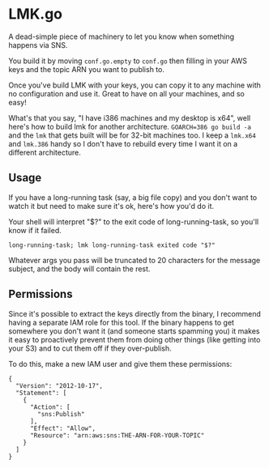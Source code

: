 LMK.go
======
A dead-simple piece of machinery to let you know when something happens via
SNS.

You build it by moving `conf.go.empty` to `conf.go` then filling in your AWS
keys and the topic ARN you want to publish to.

Once you've build LMK with your keys, you can copy it to any machine with no
configuration and use it. Great to have on all your machines, and so easy!

What's that you say, "I have i386 machines and my desktop is x64", well here's
how to build lmk for another architecture. `GOARCH=386 go build -a` and the
`lmk` that gets built will be for 32-bit machines too. I keep a `lmk.x64` and
`lmk.386` handy so I don't have to rebuild every time I want it on a different
architecture.

Usage
-----
If you have a long-running task (say, a big file copy) and you don't want to
watch it but need to make sure it's ok, here's how you'd do it.

Your shell will interpret "$?" to the exit code of long-running-task, so you'll
know if it failed.

`long-running-task; lmk long-running-task exited code "$?"`

Whatever args you pass will be truncated to 20 characters for the message
subject, and the body will contain the rest.

Permissions
-----------
Since it's possible to extract the keys directly from the binary, I recommend
having a separate IAM role for this tool. If the binary happens to get
somewhere you don't want it (and someone starts spamming you) it makes it easy
to proactively prevent them from doing other things (like getting into your S3)
and to cut them off if they over-publish.

To do this, make a new IAM user and give them these permissions:

```
{
  "Version": "2012-10-17",
  "Statement": [
    {
      "Action": [
        "sns:Publish"
      ],
      "Effect": "Allow",
      "Resource": "arn:aws:sns:THE-ARN-FOR-YOUR-TOPIC"
    }
  ]
}
```

